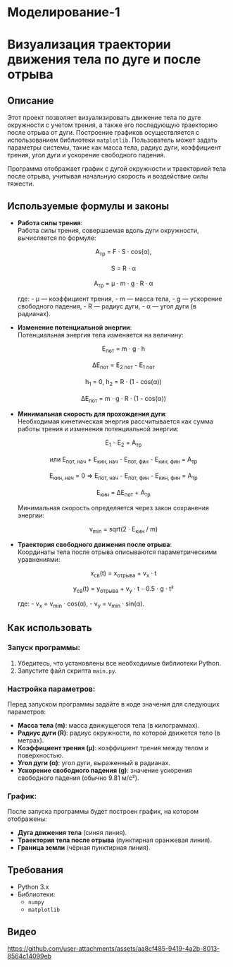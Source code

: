 # Моделирование-1
# Визуализация траектории движения тела по дуге и после отрыва

## Описание

Этот проект позволяет визуализировать движение тела по дуге окружности с учетом трения, а также его последующую траекторию после отрыва от дуги. Построение графиков осуществляется с использованием библиотеки `matplotlib`. Пользователь может задать параметры системы, такие как масса тела, радиус дуги, коэффициент трения, угол дуги и ускорение свободного падения.

Программа отображает график с дугой окружности и траекторией тела после отрыва, учитывая начальную скорость и воздействие силы тяжести.

## Используемые формулы и законы

- **Работа силы трения**:  
  Работа силы трения, совершаемая вдоль дуги окружности, вычисляется по формуле:  
  <p align="center">
    A<sub>тр</sub> = F · S · cos(α), <br><br>
    S = R · α <br><br>
    A<sub>тр</sub> = μ · m · g · R · α
  </p>  
  где:
  - μ — коэффициент трения,
  - m — масса тела,
  - g — ускорение свободного падения,
  - R — радиус дуги,
  - α — угол дуги (в радианах).

- **Изменение потенциальной энергии**:  
  Потенциальная энергия тела изменяется на величину:
  <div align="center">
    Е<sub>пот</sub> = m · g · h <br><br>
    ΔЕ<sub>пот</sub> = Е<sub>2 пот</sub> - Е<sub>1 пот</sub> <br><br>
    h<sub>1</sub> = 0,
    h<sub>2</sub> = R · (1 - cos(α)) <br><br> 
    ΔЕ<sub>пот</sub> = m · g · R · (1 - cos(α))
  </div>

- **Минимальная скорость для прохождения дуги**:  
  Необходимая кинетическая энергия рассчитывается как сумма работы трения и изменения потенциальной энергии:  
  <p align="center">
    E<sub>1</sub> - E<sub>2</sub> = A<sub>тр</sub> <br><br>
    или E<sub>пот, нач</sub> + E<sub>кин, нач</sub> - E<sub>пот, фин</sub> - E<sub>кин, фин</sub> = A<sub>тр</sub> <br><br>
    E<sub>кин, нач</sub> = 0 => E<sub>пот, нач</sub> - E<sub>пот, фин</sub> - E<sub>кин, фин</sub> = A<sub>тр</sub> <br><br>
    E<sub>кин</sub> = ΔЕ<sub>пот</sub> + A<sub>тр</sub>
  </p>  
  Минимальная скорость определяется через закон сохранения энергии:  
  <p align="center">
    v<sub>min</sub> = sqrt(2 · Е<sub>кин</sub> / m)
  </p>  

- **Траектория свободного движения после отрыва**:  
  Координаты тела после отрыва описываются параметрическими уравнениями:  
  <p align="center">
    x<sub>св</sub>(t) = x<sub>отрыва</sub> + v<sub>x</sub> · t
  </p>  
  <p align="center">
    y<sub>св</sub>(t) = y<sub>отрыва</sub> + v<sub>y</sub> · t - 0.5 · g · t²
  </p>  
  где:
  - v<sub>x</sub> = v<sub>min</sub> · cos(α),
  - v<sub>y</sub> = v<sub>min</sub> · sin(α).

## Как использовать

### Запуск программы:

1. Убедитесь, что установлены все необходимые библиотеки Python.
2. Запустите файл скрипта `main.py`.

### Настройка параметров:

Перед запуском программы задайте в коде значения для следующих параметров:
- **Масса тела (m)**: масса движущегося тела (в килограммах).
- **Радиус дуги (R)**: радиус окружности, по которой движется тело (в метрах).
- **Коэффициент трения (μ)**: коэффициент трения между телом и поверхностью.
- **Угол дуги (α)**: угол дуги, выраженный в радианах.
- **Ускорение свободного падения (g)**: значение ускорения свободного падения (обычно 9.81 м/с²).

### График:

После запуска программы будет построен график, на котором отображены:
- **Дуга движения тела** (синяя линия).
- **Траектория тела после отрыва** (пунктирная оранжевая линия).
- **Граница земли** (чёрная пунктирная линия).

## Требования

- Python 3.x
- Библиотеки:
  - `numpy`
  - `matplotlib`

## Видео
https://github.com/user-attachments/assets/aa8cf485-9419-4a2b-8013-8564c14099eb


